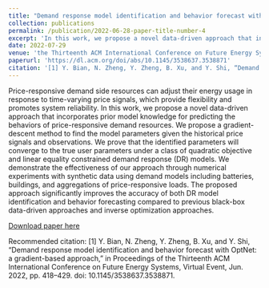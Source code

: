 ```yaml
---
title: "Demand response model identification and behavior forecast with OptNet: a gradient-based approach"
collection: publications
permalink: /publication/2022-06-28-paper-title-number-4
excerpt: 'In this work, we propose a novel data-driven approach that incorporates prior model knowledge for predicting the behaviors of price-responsive demand resources. We propose a gradient-descent method to find the model parameters given the historical price signals and observations.'
date: 2022-07-29
venue: 'the Thirteenth ACM International Conference on Future Energy Systems'
paperurl: 'https://dl.acm.org/doi/abs/10.1145/3538637.3538871'
citation: '[1] Y. Bian, N. Zheng, Y. Zheng, B. Xu, and Y. Shi, “Demand response model identification and behavior forecast with OptNet: a gradient-based approach,” in Proceedings of the Thirteenth ACM International Conference on Future Energy Systems, Virtual Event, Jun. 2022, pp. 418–429. doi: 10.1145/3538637.3538871.'
---
```

Price-responsive demand side resources can adjust their energy usage in response to time-varying price signals, which provide flexibility and promotes system reliability. In this work, we propose a novel data-driven approach that incorporates prior model knowledge for predicting the behaviors of price-responsive demand resources. We propose a gradient-descent method to find the model parameters given the historical price signals and observations. We prove that the identified parameters will converge to the true user parameters under a class of quadratic objective and linear equality constrained demand response (DR) models. We demonstrate the effectiveness of our approach through numerical experiments with synthetic data using demand models including batteries, buildings, and aggregations of price-responsive loads. The proposed approach significantly improves the accuracy of both DR model identification and behavior forecasting compared to previous black-box data-driven approaches and inverse optimization approaches.



[Download paper here](https://dl.acm.org/doi/pdf/10.1145/3538637.3538871)

Recommended citation: [1] Y. Bian, N. Zheng, Y. Zheng, B. Xu, and Y. Shi, “Demand response model identification and behavior forecast with OptNet: a gradient-based approach,” in Proceedings of the Thirteenth ACM International Conference on Future Energy Systems, Virtual Event, Jun. 2022, pp. 418–429. doi: 10.1145/3538637.3538871.

